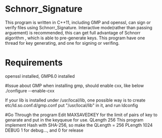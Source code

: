 # Schnorr_Signature
This program is written in C++11, including GMP and openssl,
can sign or verify files using Schnorr_Signature.
Interactive mode(rather than passing arguement) is recommended, this can get full advantage of Schnorr algorithm
, which is able to pre-generate keys.
This program have one thread for key generating, and one for signing or verifing.



# Requirements
openssl installed, GMP6.0 installed

#Issue about GMP
when installing gmp, should enable cxx, like below
./configure --enable-cxx

If your lib is installed under /usr/local/lib, 
one possible way is to create etc/ld.so.conf.d/gmp.conf  put "/usr/local/lib" in it, and run ldconfig

#Go Through the program
Edit MAXSAVEDKEY for the limit of pairs of key to genarate and put in the keyqueue for use.
QLength 256 This program implement Hash with SHA-256, so make the QLength = 256 
PLength 1024
DEBUG 1 for debug..., and 0 for release
